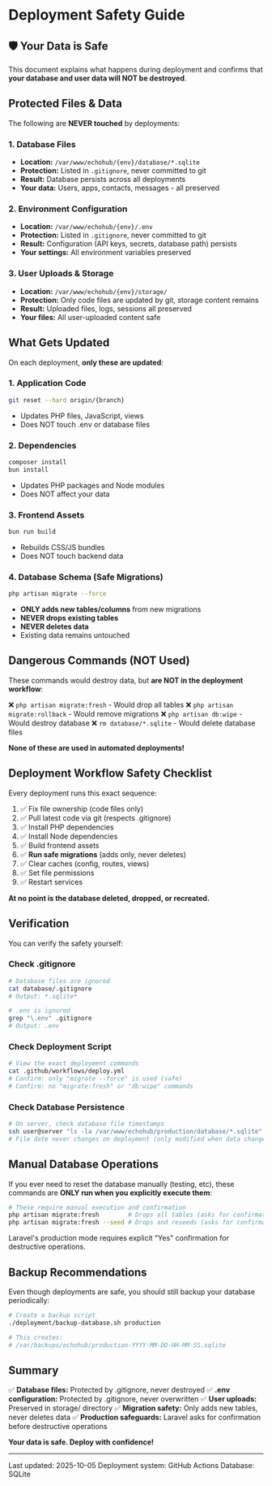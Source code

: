 # Deployment Safety Guide

## 🛡️ Your Data is Safe

This document explains what happens during deployment and confirms that **your database and user data will NOT be destroyed**.

## Protected Files & Data

The following are **NEVER touched** by deployments:

### 1. Database Files
- **Location:** `/var/www/echohub/{env}/database/*.sqlite`
- **Protection:** Listed in `.gitignore`, never committed to git
- **Result:** Database persists across all deployments
- **Your data:** Users, apps, contacts, messages - all preserved

### 2. Environment Configuration
- **Location:** `/var/www/echohub/{env}/.env`
- **Protection:** Listed in `.gitignore`, never committed to git
- **Result:** Configuration (API keys, secrets, database path) persists
- **Your settings:** All environment variables preserved

### 3. User Uploads & Storage
- **Location:** `/var/www/echohub/{env}/storage/`
- **Protection:** Only code files are updated by git, storage content remains
- **Result:** Uploaded files, logs, sessions all preserved
- **Your files:** All user-uploaded content safe

## What Gets Updated

On each deployment, **only these are updated**:

### 1. Application Code
```bash
git reset --hard origin/{branch}
```
- Updates PHP files, JavaScript, views
- Does NOT touch .env or database files

### 2. Dependencies
```bash
composer install
bun install
```
- Updates PHP packages and Node modules
- Does NOT affect your data

### 3. Frontend Assets
```bash
bun run build
```
- Rebuilds CSS/JS bundles
- Does NOT touch backend data

### 4. Database Schema (Safe Migrations)
```bash
php artisan migrate --force
```
- **ONLY adds new tables/columns** from new migrations
- **NEVER drops existing tables**
- **NEVER deletes data**
- Existing data remains untouched

## Dangerous Commands (NOT Used)

These commands would destroy data, but **are NOT in the deployment workflow**:

❌ `php artisan migrate:fresh` - Would drop all tables
❌ `php artisan migrate:rollback` - Would remove migrations
❌ `php artisan db:wipe` - Would destroy database
❌ `rm database/*.sqlite` - Would delete database files

**None of these are used in automated deployments!**

## Deployment Workflow Safety Checklist

Every deployment runs this exact sequence:

1. ✅ Fix file ownership (code files only)
2. ✅ Pull latest code via git (respects .gitignore)
3. ✅ Install PHP dependencies
4. ✅ Install Node dependencies
5. ✅ Build frontend assets
6. ✅ **Run safe migrations** (adds only, never deletes)
7. ✅ Clear caches (config, routes, views)
8. ✅ Set file permissions
9. ✅ Restart services

**At no point is the database deleted, dropped, or recreated.**

## Verification

You can verify the safety yourself:

### Check .gitignore
```bash
# Database files are ignored
cat database/.gitignore
# Output: *.sqlite*

# .env is ignored
grep "\.env" .gitignore
# Output: .env
```

### Check Deployment Script
```bash
# View the exact deployment commands
cat .github/workflows/deploy.yml
# Confirm: only "migrate --force" is used (safe)
# Confirm: no "migrate:fresh" or "db:wipe" commands
```

### Check Database Persistence
```bash
# On server, check database file timestamps
ssh user@server "ls -la /var/www/echohub/production/database/*.sqlite"
# File date never changes on deployment (only modified when data changes)
```

## Manual Database Operations

If you ever need to reset the database manually (testing, etc), these commands are **ONLY run when you explicitly execute them**:

```bash
# These require manual execution and confirmation
php artisan migrate:fresh        # Drops all tables (asks for confirmation in production)
php artisan migrate:fresh --seed # Drops and reseeds (asks for confirmation in production)
```

Laravel's production mode requires explicit "Yes" confirmation for destructive operations.

## Backup Recommendations

Even though deployments are safe, you should still backup your database periodically:

```bash
# Create a backup script
./deployment/backup-database.sh production

# This creates:
# /var/backups/echohub/production-YYYY-MM-DD-HH-MM-SS.sqlite
```

## Summary

✅ **Database files:** Protected by .gitignore, never destroyed
✅ **.env configuration:** Protected by .gitignore, never overwritten
✅ **User uploads:** Preserved in storage/ directory
✅ **Migration safety:** Only adds new tables, never deletes data
✅ **Production safeguards:** Laravel asks for confirmation before destructive operations

**Your data is safe. Deploy with confidence!**

---

Last updated: 2025-10-05
Deployment system: GitHub Actions
Database: SQLite
